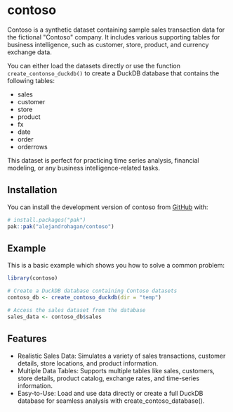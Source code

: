 
# contoso

<!-- badges: start -->
<!-- badges: end -->

Contoso is a synthetic dataset containing sample sales transaction data for the fictional "Contoso" company. It includes various supporting tables for business intelligence, such as customer, store, product, and currency exchange data.

You can either load the datasets directly or use the function `create_contonso_duckdb()` to create a DuckDB database that contains the following tables:

-   sales
-   customer
-   store
-   product
-   fx
-   date
-   order
-   orderrows

This dataset is perfect for practicing time series analysis, financial modeling, or any business intelligence-related tasks.

## Installation

You can install the development version of contoso from [GitHub](https://github.com/) with:

``` r
# install.packages("pak")
pak::pak("alejandrohagan/contoso")
```

## Example

This is a basic example which shows you how to solve a common problem:

``` r
library(contoso)

# Create a DuckDB database containing Contoso datasets
contoso_db <- create_contoso_duckdb(dir = "temp")

# Access the sales dataset from the database
sales_data <- contoso_db$sales

```

## Features

-   Realistic Sales Data: Simulates a variety of sales transactions, customer details, store locations, and product information.
-   Multiple Data Tables: Supports multiple tables like sales, customers, store details, product catalog, exchange rates, and time-series information.
-   Easy-to-Use: Load and use data directly or create a full DuckDB database for seamless analysis with create_contoso_database().
